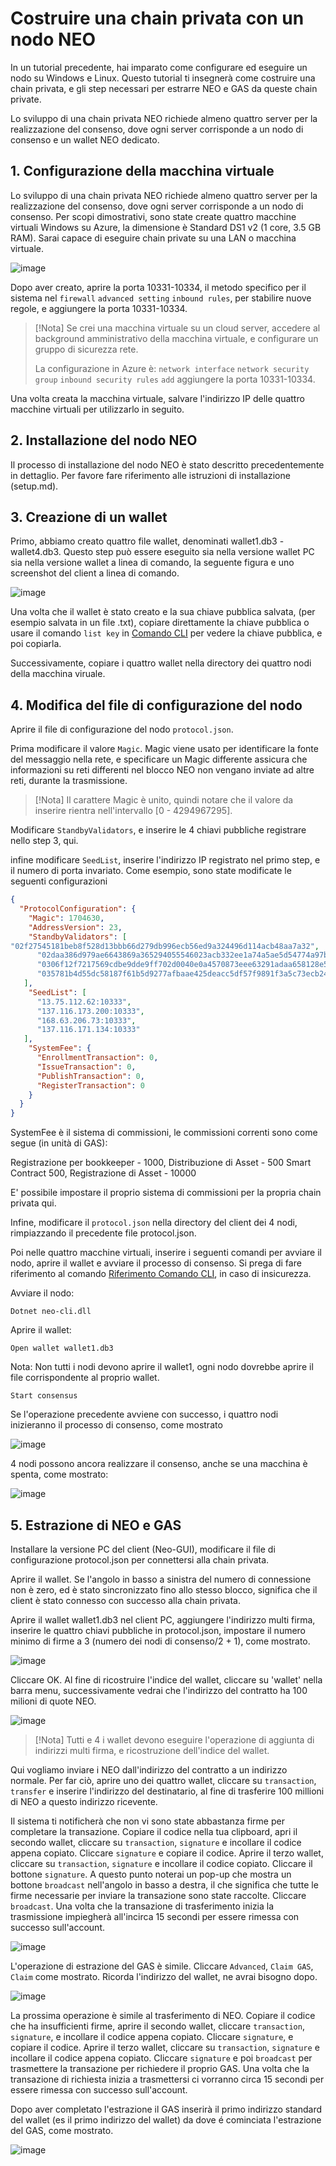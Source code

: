 # Costruire una chain privata con un nodo NEO

In un tutorial precedente, hai imparato come configurare ed eseguire un nodo su Windows e Linux. Questo tutorial ti insegnerà come costruire una chain privata, e gli step necessari per estrarre NEO e GAS da queste chain private.

Lo sviluppo di una chain privata NEO richiede almeno quattro server per la realizzazione del consenso, dove ogni server corrisponde a un nodo di consenso e un wallet NEO dedicato.

## 1. Configurazione della macchina virtuale

Lo sviluppo di una chain privata NEO richiede almeno quattro server per la realizzazione del consenso, dove ogni server corrisponde a un nodo di consenso. Per scopi dimostrativi, sono state create quattro macchine virtuali Windows su Azure, la dimensione è Standard DS1 v2 (1 core, 3.5 GB RAM). Sarai capace di eseguire chain private su una LAN o macchina virtuale.

![image](/assets/privatechain_1.png)

Dopo aver creato, aprire la porta 10331-10334, il metodo specifico per il sistema nel `firewall` `advanced setting` `inbound rules`, per stabilire nuove regole, e aggiungere la porta 10331-10334.

> [!Nota]
> Se crei una macchina virtuale su un cloud server, accedere al background amministrativo della macchina virtuale, e configurare un gruppo di sicurezza rete.
>
> La configurazione in Azure è: `network interface` `network security group` `inbound security rules` `add` aggiungere la porta 10331-10334.

Una volta creata la macchina virtuale, salvare l'indirizzo IP delle quattro macchine virtuali per utilizzarlo in seguito.

## 2. Installazione del nodo NEO

Il processo di installazione del nodo NEO è stato descritto precedentemente in dettaglio. Per favore fare riferimento alle istruzioni di installazione (setup.md).

## 3. Creazione di un wallet

Primo, abbiamo creato quattro file wallet, denominati wallet1.db3 - wallet4.db3. Questo step può essere eseguito sia nella versione wallet PC sia nella versione wallet a linea di comando, la seguente figura e uno screenshot del client a linea di comando.

![image](/assets/privatechain_3.png)

Una volta che il wallet è stato creato e la sua chiave pubblica salvata, (per esempio salvata in un file .txt), copiare direttamente la chiave pubblica o usare il comando `list key` in [Comando CLI](cli.md) per vedere la chiave pubblica, e poi copiarla. 

Successivamente, copiare i quattro wallet nella directory dei quattro nodi della macchina viruale.

## 4. Modifica del file di configurazione del nodo

Aprire il file di configurazione del nodo `protocol.json`.

Prima modificare il valore `Magic`. Magic viene usato per identificare la fonte del messaggio nella rete, e specificare un Magic differente assicura che informazioni su reti differenti nel blocco NEO non vengano inviate ad altre reti, durante la trasmissione. 

> [!Nota]
> Il carattere Magic è unito, quindi notare che il valore da inserire rientra nell'intervallo [0 - 4294967295].

Modificare `StandbyValidators`, e inserire le 4 chiavi pubbliche registrare nello step 3, qui.

infine modificare `SeedList`, inserire l'indirizzo IP registrato nel primo step, e il numero di porta invariato. Come esempio, sono state modificate le seguenti configurazioni

```json
{
  "ProtocolConfiguration": {
    "Magic": 1704630,
    "AddressVersion": 23,
    "StandbyValidators": [
"02f27545181beb8f528d13bbb66d279db996ecb56ed9a324496d114acb48aa7a32",
      "02daa386d979ae6643869a365294055546023acb332ee1a74a5ae5d54774a97bac",
      "0306f12f7217569cdbe9dde9ff702d0040e0a4570873eee63291adaa658128e55c",
      "035781b4d55dc58187f61b5d9277afbaae425deacc5df57f9891f3a5c73ecb24df"
   ],
    "SeedList": [
      "13.75.112.62:10333",
      "137.116.173.200:10333",
      "168.63.206.73:10333",
      "137.116.171.134:10333"
   ],
    "SystemFee": {
      "EnrollmentTransaction": 0,
      "IssueTransaction": 0,
      "PublishTransaction": 0,
      "RegisterTransaction": 0
    }
  }
}
```

SystemFee è il sistema di commissioni, le commissioni correnti sono come segue (in unità di GAS):

Registrazione per bookkeeper - 1000, Distribuzione di Asset - 500 Smart Contract 500, Registrazione di Asset - 10000

E' possibile impostare il proprio sistema di commissioni per la propria chain privata qui.

Infine, modificare il `protocol.json` nella directory del client dei 4 nodi, rimpiazzando il precedente file protocol.json.

Poi nelle quattro macchine virtuali, inserire i seguenti comandi per avviare il nodo, aprire il wallet e avviare il processo di consenso. Si prega di fare riferimento al comando [Riferimento Comando CLI](cli.md), in caso di insicurezza.

Avviare il nodo:

`Dotnet neo-cli.dll`

Aprire il wallet:

`Open wallet wallet1.db3`

Nota: Non tutti i nodi devono aprire il wallet1, ogni nodo dovrebbe aprire il file corrispondente al proprio wallet. 

`Start consensus`

Se l'operazione precedente avviene con successo, i quattro nodi inizieranno il processo di consenso, come mostrato

![image](/assets/privatechain_8.png)

4 nodi possono ancora realizzare il consenso, anche se una macchina è spenta, come mostrato:

![image](/assets/privatechain_9.png)



## 5. Estrazione di NEO e GAS

Installare la versione PC del client (Neo-GUI), modificare il file di configurazione protocol.json per connettersi alla chain privata.

Aprire il wallet. Se l'angolo in basso a sinistra del numero di connessione non è zero, ed è stato sincronizzato fino allo stesso blocco, significa che il client è stato connesso con successo alla chain privata.

Aprire il wallet wallet1.db3 nel client PC, aggiungere l'indirizzo multi firma, inserire le quattro chiavi pubbliche in protocol.json, impostare il numero minimo di firme a 3 (numero dei nodi di consenso/2 + 1), come mostrato.

![image](/assets/privatechain_12.png)

Cliccare OK. Al fine di ricostruire l'indice del wallet, cliccare su 'wallet' nella barra menu, successivamente vedrai che l'indirizzo del contratto ha 100 milioni di quote NEO.

![image](/assets/privatechain_14.png)

> [!Nota]
> Tutti e 4 i wallet devono eseguire l'operazione di aggiunta di indirizzi multi firma, e ricostruzione dell'indice del wallet. 

Qui vogliamo inviare i NEO dall'indirizzo del contratto a un indirizzo normale. Per far ciò, aprire uno dei quattro wallet, cliccare su `transaction`, `transfer` e inserire l'indirizzo del destinatario, al fine di trasferire 100 millioni di NEO a questo indirizzo ricevente.

Il sistema ti notificherà che non vi sono state abbastanza firme per completare la transazione. Copiare il codice nella tua clipboard, apri il secondo wallet, cliccare su `transaction`, `signature` e incollare il codice appena copiato. Cliccare `signature` e copiare il codice. Aprire il terzo wallet, cliccare su `transaction`, `signature` e incollare il codice copiato. Cliccare il bottone `signature`. A questo punto noterai un pop-up che mostra un bottone `broadcast` nell'angolo in basso a destra, il che significa che tutte le firme necessarie per inviare la transazione sono state raccolte. Cliccare `broadcast`. Una volta che la transazione di trasferimento inizia la trasmissione impiegherà all'incirca 15 secondi per essere rimessa con successo sull'account.

![image](/assets/privatechain_20.png)

L'operazione di estrazione del GAS è simile. Cliccare `Advanced`, `Claim GAS`, `Claim` come mostrato. Ricorda l'indirizzo del wallet, ne avrai bisogno dopo.

![image](/assets/privatechain_21.png)

La prossima operazione è simile al trasferimento di NEO. Copiare il codice che ha insufficienti firme, aprire il secondo wallet, cliccare `transaction`, `signature`, e incollare il codice appena copiato. Cliccare `signature`, e copiare il codice. Aprire il terzo wallet, cliccare su `transaction`, `signature` e incollare il codice appena copiato. Cliccare `signature` e poi `broadcast` per trasmettere la transazione per richiedere il proprio GAS. Una volta che la transazione di richiesta inizia a trasmettersi ci vorranno circa 15 secondi per essere rimessa con successo sull'account.

Dopo aver completato l'estrazione il GAS inserirà il primo indirizzo standard del wallet (es il primo indirizzo del wallet) da dove é cominciata l'estrazione del GAS, come mostrato.

![image](/assets/privatechain_26.png)

